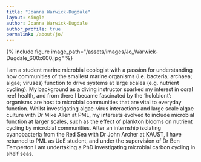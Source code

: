 ```yaml
---
title: "Joanna Warwick-Dugdale"
layout: single
author: Joanna Warwick-Dugdale
author_profile: true
permalink: /about/jo/
---
```

{% include figure image_path="/assets/images/Jo_Warwick-Dugdale_600x600.jpg" %}

I am a student marine microbial ecologist with a passion for understanding how communities of the smallest marine organisms (i.e. bacteria; archaea; algae; viruses) function to drive systems at large scales (e.g. nutrient cycling). My background as a diving instructor sparked my interest in coral reef health, and from there I became fascinated by the ‘holobiont’: organisms are host to microbial communities that are vital to everyday function. Whilst investigating algae-virus interactions and large scale algae culture with Dr Mike Allen at PML, my interests evolved to include microbial function at larger scales, such as the effect of plankton blooms on nutrient cycling by microbial communities. After an internship isolating cyanobacteria from the Red Sea with Dr John Archer at KAUST, I have returned to PML as UoE student, and under the supervision of Dr Ben Temperton I am undertaking a PhD investigating microbial carbon cycling in shelf seas.
